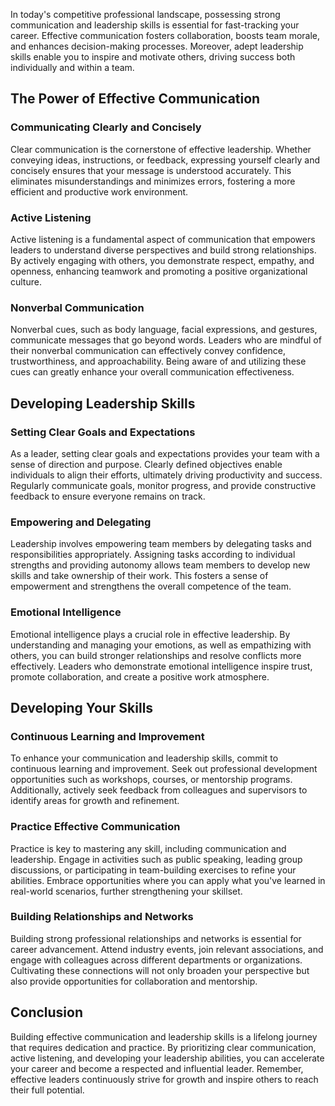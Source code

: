 
In today's competitive professional landscape, possessing strong communication and leadership skills is essential for fast-tracking your career. Effective communication fosters collaboration, boosts team morale, and enhances decision-making processes. Moreover, adept leadership skills enable you to inspire and motivate others, driving success both individually and within a team.

The Power of Effective Communication
------------------------------------

### Communicating Clearly and Concisely

Clear communication is the cornerstone of effective leadership. Whether conveying ideas, instructions, or feedback, expressing yourself clearly and concisely ensures that your message is understood accurately. This eliminates misunderstandings and minimizes errors, fostering a more efficient and productive work environment.

### Active Listening

Active listening is a fundamental aspect of communication that empowers leaders to understand diverse perspectives and build strong relationships. By actively engaging with others, you demonstrate respect, empathy, and openness, enhancing teamwork and promoting a positive organizational culture.

### Nonverbal Communication

Nonverbal cues, such as body language, facial expressions, and gestures, communicate messages that go beyond words. Leaders who are mindful of their nonverbal communication can effectively convey confidence, trustworthiness, and approachability. Being aware of and utilizing these cues can greatly enhance your overall communication effectiveness.

Developing Leadership Skills
----------------------------

### Setting Clear Goals and Expectations

As a leader, setting clear goals and expectations provides your team with a sense of direction and purpose. Clearly defined objectives enable individuals to align their efforts, ultimately driving productivity and success. Regularly communicate goals, monitor progress, and provide constructive feedback to ensure everyone remains on track.

### Empowering and Delegating

Leadership involves empowering team members by delegating tasks and responsibilities appropriately. Assigning tasks according to individual strengths and providing autonomy allows team members to develop new skills and take ownership of their work. This fosters a sense of empowerment and strengthens the overall competence of the team.

### Emotional Intelligence

Emotional intelligence plays a crucial role in effective leadership. By understanding and managing your emotions, as well as empathizing with others, you can build stronger relationships and resolve conflicts more effectively. Leaders who demonstrate emotional intelligence inspire trust, promote collaboration, and create a positive work atmosphere.

Developing Your Skills
----------------------

### Continuous Learning and Improvement

To enhance your communication and leadership skills, commit to continuous learning and improvement. Seek out professional development opportunities such as workshops, courses, or mentorship programs. Additionally, actively seek feedback from colleagues and supervisors to identify areas for growth and refinement.

### Practice Effective Communication

Practice is key to mastering any skill, including communication and leadership. Engage in activities such as public speaking, leading group discussions, or participating in team-building exercises to refine your abilities. Embrace opportunities where you can apply what you've learned in real-world scenarios, further strengthening your skillset.

### Building Relationships and Networks

Building strong professional relationships and networks is essential for career advancement. Attend industry events, join relevant associations, and engage with colleagues across different departments or organizations. Cultivating these connections will not only broaden your perspective but also provide opportunities for collaboration and mentorship.

Conclusion
----------

Building effective communication and leadership skills is a lifelong journey that requires dedication and practice. By prioritizing clear communication, active listening, and developing your leadership abilities, you can accelerate your career and become a respected and influential leader. Remember, effective leaders continuously strive for growth and inspire others to reach their full potential.
